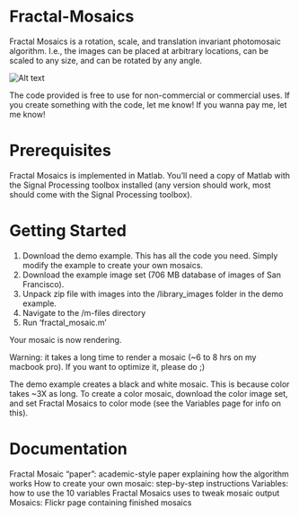 Fractal-Mosaics
===============

Fractal Mosaics is a rotation, scale, and translation invariant photomosaic algorithm.  I.e., the images can be placed at arbitrary locations, can be scaled to any size, and can be rotated by any angle.

![Alt text](https://raw.github.com/s-ben/Fractal-Mosaics/gh-pages/images/eye_mosaic_flickr_350pix.jpg?login=s-ben&token=08d50c08c1ba3bc2c568fccfa3b77361)

The code provided is free to use for non-commercial or commercial uses.  If you create something with the code, let me know!  If you wanna pay me, let me know!

# Prerequisites

Fractal Mosaics is implemented in Matlab.  You’ll need a copy of Matlab with the Signal Processing toolbox installed (any version should work, most should come with the Signal Processing toolbox).


# Getting Started

1.  Download the demo example.  This has all the code you need.  Simply modify the example to create your own mosaics.
2.	Download the example image set (706 MB database of images of San Francisco).
3.	Unpack zip file with images into the /library_images folder in the demo example.
4.	Navigate to the /m-files directory 
5.	Run ‘fractal_mosaic.m’ 

Your mosaic is now rendering.

Warning:  it takes a long time to render a mosaic (~6 to 8 hrs on my macbook pro).  If you want to optimize it, please do ;)

The demo example creates a black and white mosaic.  This is because color takes ~3X as long.  To create a color mosaic, download the color image set, and set Fractal Mosaics to color mode (see the Variables page for info on this).

# Documentation

Fractal Mosaic “paper”:  academic-style paper explaining how the algorithm works
How to create your own mosaic: step-by-step instructions
Variables:  how to use the 10 variables Fractal Mosaics uses to tweak mosaic output
Mosaics:  Flickr page containing finished mosaics

